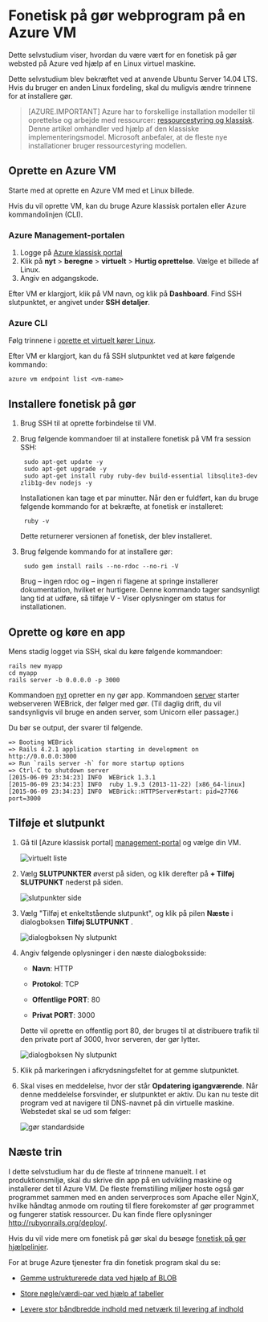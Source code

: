 <properties
    pageTitle="Være vært for en fonetisk på gør websted på en Linux VM | Microsoft Azure"
    description="Konfigurere og være vært for en fonetisk på gør-baserede websted på Azure ved hjælp af en Linux virtuel maskine."
    services="virtual-machines-linux"
    documentationCenter="ruby"
    authors="rmcmurray"
    manager="wpickett"
    editor=""
    tags="azure-service-management"/>

<tags
    ms.service="virtual-machines-linux"
    ms.workload="web"
    ms.tgt_pltfrm="vm-linux"
    ms.devlang="ruby"
    ms.topic="article"
    ms.date="08/11/2016"
    ms.author="robmcm"/>

# <a name="ruby-on-rails-web-application-on-an-azure-vm"></a>Fonetisk på gør webprogram på en Azure VM

Dette selvstudium viser, hvordan du være vært for en fonetisk på gør websted på Azure ved hjælp af en Linux virtuel maskine.  

Dette selvstudium blev bekræftet ved at anvende Ubuntu Server 14.04 LTS. Hvis du bruger en anden Linux fordeling, skal du muligvis ændre trinnene for at installere gør.

> [AZURE.IMPORTANT] Azure har to forskellige installation modeller til oprettelse og arbejde med ressourcer: [ressourcestyring og klassisk](../../../resource-manager-deployment-model.md).  Denne artikel omhandler ved hjælp af den klassiske implementeringsmodel. Microsoft anbefaler, at de fleste nye installationer bruger ressourcestyring modellen.

## <a name="create-an-azure-vm"></a>Oprette en Azure VM

Starte med at oprette en Azure VM med et Linux billede.

Hvis du vil oprette VM, kan du bruge Azure klassisk portalen eller Azure kommandolinjen (CLI).

### <a name="azure-management-portal"></a>Azure Management-portalen

1. Logge på [Azure klassisk portal](http://manage.windowsazure.com)
2. Klik på **nyt** > **beregne** > **virtuelt** > **Hurtig oprettelse**. Vælge et billede af Linux.
3. Angiv en adgangskode.

Efter VM er klargjort, klik på VM navn, og klik på **Dashboard**. Find SSH slutpunktet, er angivet under **SSH detaljer**.

### <a name="azure-cli"></a>Azure CLI

Følg trinnene i [oprette et virtuelt kører Linux][vm-instructions].

Efter VM er klargjort, kan du få SSH slutpunktet ved at køre følgende kommando:

    azure vm endpoint list <vm-name>  

## <a name="install-ruby-on-rails"></a>Installere fonetisk på gør

1. Brug SSH til at oprette forbindelse til VM.

2. Brug følgende kommandoer til at installere fonetisk på VM fra session SSH:

        sudo apt-get update -y
        sudo apt-get upgrade -y
        sudo apt-get install ruby ruby-dev build-essential libsqlite3-dev zlib1g-dev nodejs -y

    Installationen kan tage et par minutter. Når den er fuldført, kan du bruge følgende kommando for at bekræfte, at fonetisk er installeret:

        ruby -v

    Dette returnerer versionen af fonetisk, der blev installeret.

3. Brug følgende kommando for at installere gør:

        sudo gem install rails --no-rdoc --no-ri -V

    Brug – ingen rdoc og – ingen ri flagene at springe installerer dokumentation, hvilket er hurtigere.
    Denne kommando tager sandsynligt lang tid at udføre, så tilføje V - Viser oplysninger om status for installationen.

## <a name="create-and-run-an-app"></a>Oprette og køre en app

Mens stadig logget via SSH, skal du køre følgende kommandoer:

    rails new myapp
    cd myapp
    rails server -b 0.0.0.0 -p 3000

Kommandoen [nyt](http://guides.rubyonrails.org/command_line.html#rails-new) opretter en ny gør app. Kommandoen [server](http://guides.rubyonrails.org/command_line.html#rails-server) starter webserveren WEBrick, der følger med gør. (Til daglig drift, du vil sandsynligvis vil bruge en anden server, som Unicorn eller passager.)

Du bør se output, der svarer til følgende.

    => Booting WEBrick
    => Rails 4.2.1 application starting in development on http://0.0.0.0:3000
    => Run `rails server -h` for more startup options
    => Ctrl-C to shutdown server
    [2015-06-09 23:34:23] INFO  WEBrick 1.3.1
    [2015-06-09 23:34:23] INFO  ruby 1.9.3 (2013-11-22) [x86_64-linux]
    [2015-06-09 23:34:23] INFO  WEBrick::HTTPServer#start: pid=27766 port=3000

## <a name="add-an-endpoint"></a>Tilføje et slutpunkt

1. Gå til [Azure klassisk portal] [ management-portal] og vælge din VM.

    ![virtuelt liste][vmlist]

2. Vælg **SLUTPUNKTER** øverst på siden, og klik derefter på **+ Tilføj SLUTPUNKT** nederst på siden.

    ![slutpunkter side][endpoints]

3. Vælg "Tilføj et enkeltstående slutpunkt", og klik på pilen **Næste** i dialogboksen **Tilføj SLUTPUNKT** .

    ![dialogboksen Ny slutpunkt][new-endpoint1]

3. Angiv følgende oplysninger i den næste dialogboksside:

    * **Navn**: HTTP

    * **Protokol**: TCP

    * **Offentlige PORT**: 80

    * **Privat PORT**: 3000

    Dette vil oprette en offentlig port 80, der bruges til at distribuere trafik til den private port af 3000, hvor serveren, der gør lytter.

    ![dialogboksen Ny slutpunkt][new-endpoint]

4. Klik på markeringen i afkrydsningsfeltet for at gemme slutpunktet.

5. Skal vises en meddelelse, hvor der står **Opdatering igangværende**. Når denne meddelelse forsvinder, er slutpunktet er aktiv. Du kan nu teste dit program ved at navigere til DNS-navnet på din virtuelle maskine. Webstedet skal se ud som følger:

    ![gør standardside][default-rails-cloud]

## <a name="next-steps"></a>Næste trin

I dette selvstudium har du de fleste af trinnene manuelt. I et produktionsmiljø, skal du skrive din app på en udvikling maskine og installerer det til Azure VM. De fleste fremstilling miljøer hoste også gør programmet sammen med en anden serverproces som Apache eller NginX, hvilke håndtag anmode om routing til flere forekomster af gør programmet og fungerer statisk ressourcer. Du kan finde flere oplysninger http://rubyonrails.org/deploy/.

Hvis du vil vide mere om fonetisk på gør skal du besøge [fonetisk på gør hjælpelinjer][rails-guides].

For at bruge Azure tjenester fra din fonetisk program skal du se:

* [Gemme ustrukturerede data ved hjælp af BLOB][blobs]

* [Store nøgle/værdi-par ved hjælp af tabeller][tables]

* [Levere stor båndbredde indhold med netværk til levering af indhold][cdn-howto]

<!-- WA.com links -->
[blobs]: ../../../storage/storage-ruby-how-to-use-blob-storage.md
[cdn-howto]: https://azure.microsoft.com/develop/ruby/app-services/
[management-portal]: https://manage.windowsazure.com/
[tables]: ../../../storage/storage-ruby-how-to-use-table-storage.md
[vm-instructions]: ../../virtual-machines-linux-classic-createportal.md

<!-- External Links -->
[rails-guides]: http://guides.rubyonrails.org/
[sqlite3]: http://www.sqlite.org/

<!-- Images -->

[default-rails-cloud]: ./media/virtual-machines-linux-classic-ruby-rails-web-app/basicrailscloud.png
[vmlist]: ./media/virtual-machines-linux-classic-ruby-rails-web-app/vmlist.png
[endpoints]: ./media/virtual-machines-linux-classic-ruby-rails-web-app/endpoints.png
[new-endpoint]: ./media/virtual-machines-linux-classic-ruby-rails-web-app/newendpoint.png
[new-endpoint1]: ./media/virtual-machines-linux-classic-ruby-rails-web-app/newendpoint1.png
